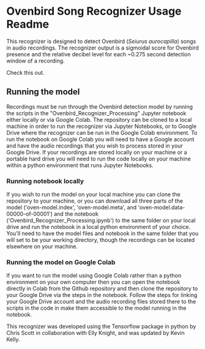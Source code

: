 # Ovenbird Song Recognizer Usage Readme

This recognizer is designed to detect Ovenbird (*Seiurus aurocapilla*) songs in audio recordings.  The recognizer output is a sigmoidal score for Ovenbird presence and the relative decibel level for each ~0.275 second detection window of a recording.

Check this out.

## Running the model
Recordings must be run through the Ovenbird detection model by running the scripts in the "Ovenbird_Recognizer_Processing" Jupyter notebook  either locally or via Google Colab.  The repository can be cloned to a local machine in order to run the recognizer via Jupyter Notebooks, or to Google Drive where the recognizer can be run in the Google Colab environment.  To run the notebook on Google Colab you will need to have a Google account and have the audio recordings that you wish to process stored in your Google Drive.  If your recordings are stored locally on your machine or a portable hard drive you will need to run the code locally on your machine within a python environment that runs Jupyter Notebooks.

### Running notebook locally
If you wish to run the model on your local machine you can clone the repository to your machine, or you can download all three parts of the model ('oven-model.index', 'oven-model.meta', and 'oven-model.data-00000-of-00001') and the notebook ('Ovenbird_Recognizer_Processing.ipynb') to the same folder on your local drive and run the notebook in a local python environment of your choice.  You'll need to have the model files and notebook in the same folder that you will set to be your working directory, though the recordings can be located elsewhere on your machine.

### Running the model on Google Colab 
If you want to run the model using Google Colab rather than a python environment on your own computer then you can open the notebook directly in Colab from the Github repository and then clone the repository to your Google Drive via the steps in the notebook.  Follow the steps for linking your Google Drive account and the audio recording files stored there to the scripts in the code in make them accessible to the model running in the notebook.


This recognizer was developed using the Tensorflow package in python by Chris Scott in collaboration with Elly Knight, and was updated by Kevin Kelly.
